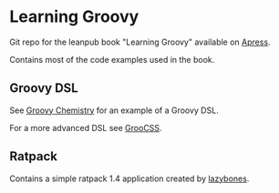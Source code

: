 
# Learning Groovy

Git repo for the leanpub book "Learning Groovy" available on [Apress](http://www.apress.com/9781484221167).

Contains most of the code examples used in the book.

## Groovy DSL

See [Groovy Chemistry](https://github.com/adamldavis/groovy-chemistry) for an example of a Groovy DSL.

For a more advanced DSL see [GrooCSS](https://github.com/adamldavis/groocss).

## Ratpack

Contains a simple ratpack 1.4 application created by [lazybones](https://github.com/pledbrook/lazybones).


